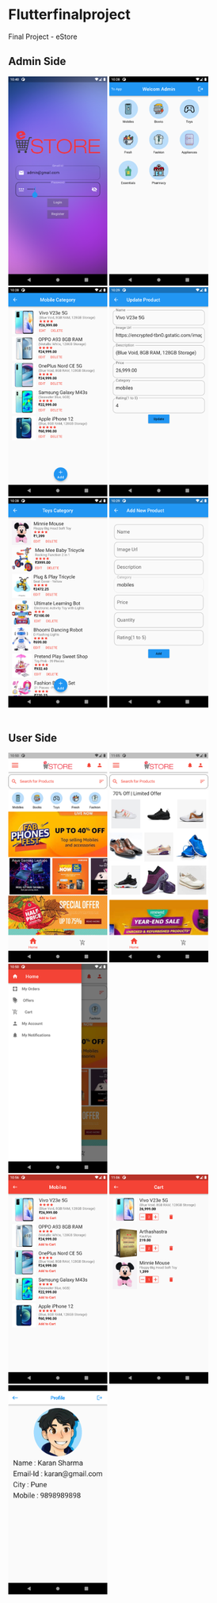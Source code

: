 # Flutterfinalproject
Final Project - eStore
## Admin Side

<img src="Images/image6.png" width="200"> <img src="Images/image1.png" width="200"> <img src="Images/image2.png" width="200"> <img src="Images/image5.png" width="200">
<br>
<img src="Images/image3.png" width="200"> <img src="Images/image4.png" width="200">  
<br>
## User Side
<img src="Images/image7.png" width="200"> <img src="Images/image11.png" width="200"> <img src="Images/image8.png" width="200">
<br>
<img src="Images/image10.png" width="200">  <img src="Images/image12.png" width="200"> <img src="Images/image9.png" width="200">  

 
